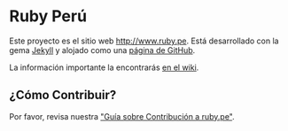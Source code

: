 # Ruby Perú

Este proyecto es el sitio web http://www.ruby.pe. Está desarrollado con la gema
[Jekyll](https://github.com/mojombo/jekyll) y alojado como una
[página de GitHub](http://pages.github.com).

La información importante la encontrarás
[en el wiki](https://github.com/rubyperu/rubyperu.github.com/wiki).

## ¿Cómo Contribuir?

Por favor, revisa nuestra ["Guía sobre Contribución a ruby.pe"](CONTRIBUTING.md).
